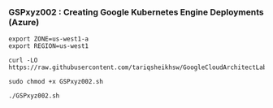  ### GSPxyz002 : Creating Google Kubernetes Engine Deployments (Azure) 

```
export ZONE=us-west1-a
export REGION=us-west1
```

```
curl -LO https://raw.githubusercontent.com/tariqsheikhsw/GoogleCloudArchitectLabs/main/Solutions/GSPxyz002.sh

sudo chmod +x GSPxyz002.sh

./GSPxyz002.sh
```


 

